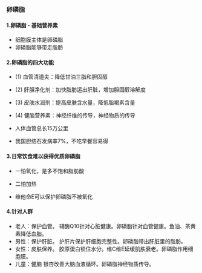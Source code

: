 ### 卵磷脂
#### 1.卵磷脂 - 基础营养素
* 细胞膜主体是卵磷脂
* 卵磷脂能够带走脂肪

#### 2.卵磷脂的四大功能
* (1) 血管清道夫：降低甘油三脂和胆固醇
* (2) 肝胆净化剂：加快脂肪运出肝脏，增加胆固醇溶解度
* (3) 皮肤水润剂：提高皮肤含水量，降低脂褐素含量
* (4) 健脑营养素：神经纤维的传导，神经物质的传导

* 人体血管总长15万公里
* 我国胆结石发病率7%，不吃早餐容易得

#### 3.日常饮食难以获得优质卵磷脂
* 一怕氧化，是多不饱和脂肪酸
* 二怕加热

* 维他命E可以保护卵磷脂不被氧化

#### 4.针对人群
* 老人：保护血管。
辅酶Q10针对心脏健康。卵磷脂针对血管健康。鱼油、茶黄素降低血脂。
* 男性：保护肝脏。
护肝片保护肝细胞完整性。卵磷脂带出肝脏里的脂肪。
* 女性：皮肤保养。
胶原蛋白锁住水分。维C维E延缓肌肤衰老。卵磷脂作用细胞膜。
* 儿童：健脑
银杏改善大脑血液循环。卵磷脂神经物质传导。
